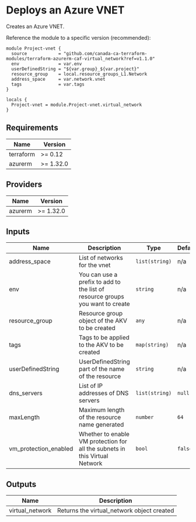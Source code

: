 # Deploys an Azure VNET

Creates an Azure VNET.

Reference the module to a specific version (recommended):

```hcl
module Project-vnet {
  source            = "github.com/canada-ca-terraform-modules/terraform-azurerm-caf-virtual_network?ref=v1.1.0"
  env               = var.env
  userDefinedString = "${var.group}_${var.project}"
  resource_group    = local.resource_groups_L1.Network
  address_space     = var.network.vnet
  tags              = var.tags
}

locals {
  Project-vnet = module.Project-vnet.virtual_network
}
```

## Requirements

| Name | Version |
|------|---------|
| terraform | >= 0.12 |
| azurerm | >= 1.32.0 |

## Providers

| Name | Version |
|------|---------|
| azurerm | >= 1.32.0 |

## Inputs

| Name | Description | Type | Default | Required |
|------|-------------|------|---------|:--------:|
| address\_space | List of networks for the vnet | `list(string)` | n/a | yes |
| env | You can use a prefix to add to the list of resource groups you want to create | `string` | n/a | yes |
| resource\_group | Resource group object of the AKV to be created | `any` | n/a | yes |
| tags | Tags to be applied to the AKV to be created | `map(string)` | n/a | yes |
| userDefinedString | UserDefinedString part of the name of the resource | `string` | n/a | yes |
| dns\_servers | List of IP addresses of DNS servers | `list(string)` | `null` | no |
| maxLength | Maximum length of the resource name generated | `number` | `64` | no |
| vm\_protection\_enabled | Whether to enable VM protection for all the subnets in this Virtual Network | `bool` | `false` | no |

## Outputs

| Name | Description |
|------|-------------|
| virtual\_network | Returns the virtual\_network object created |

